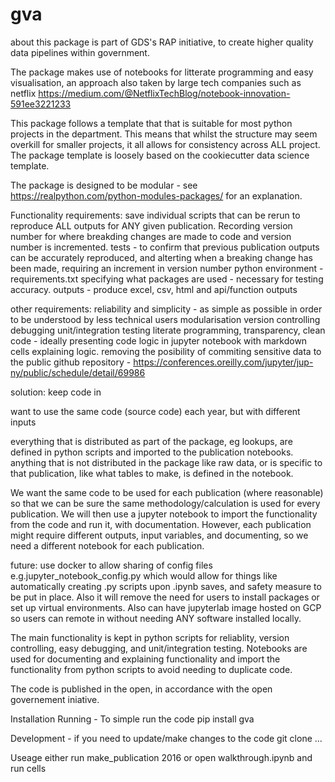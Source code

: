 # gva

about
this package is part of GDS's RAP initiative, to create higher quality data pipelines within government.

The package makes use of notebooks for litterate programming and easy visualisation, an approach also taken by large tech companies such as netflix https://medium.com/@NetflixTechBlog/notebook-innovation-591ee3221233

This package follows a template that that is suitable for most python projects in the department. This means that whilst the structure may seem overkill for smaller projects, it all allows for consistency across ALL project. The package template is loosely based on the cookiecutter data science template.

The package is designed to be modular - see https://realpython.com/python-modules-packages/ for an explanation.

Functionality requirements:
save individual scripts that can be rerun to reproduce ALL outputs for ANY given publication. Recording version number for where breakding changes are made to code and version number is incremented.
tests - to confirm that previous publication outputs can be accurately reproduced, and alterting when a breaking change has been made, requiring an increment in version number
python environment - requirements.txt specifying what packages are used - necessary for testing accuracy.
outputs - produce excel, csv, html and api/function outputs


other requirements:
reliability and simplicity - as simple as possible in order to be understood by less technical users
modularisation
version controlling
debugging
unit/integration testing
literate programming, transparency, clean code - ideally presenting code logic in jupyter notebook with markdown cells explaining logic.
removing the posibility of commiting sensitive data to the public github repository - https://conferences.oreilly.com/jupyter/jup-ny/public/schedule/detail/69986

solution: keep code in

want to use the same code (source code) each year, but with different inputs

everything that is distributed as part of the package, eg lookups, are defined in python scripts and imported to the publication notebooks. anything that is not distributed in the package like raw data, or is specific to that publication, like what tables to make, is defined in the notebook.

We want the same code to be used for each publication (where reasonable) so that we can be sure the same methodology/calculation is used for every publication. We will then use a jupyter notebook to import the functionality from the code and run it, with documentation. However, each publication might require different outputs, input variables, and documenting, so we need a different notebook for each publication.


future:
use docker to allow sharing of config files e.g.jupyter_notebook_config.py which would allow for things like automatically creating .py scripts upon .ipynb saves, and safety measure to be put in place. Also it will remove the need for users to install packages or set up virtual environments. Also can have jupyterlab image hosted on GCP so users can remote in without needing ANY software installed locally.

The main functionality is kept in python scripts for reliablity, version controlling, easy debugging, and unit/integration testing. Notebooks are used for documenting and explaining functionality and import the functionality from python scripts to avoid needing to duplicate code.

The code is published in the open, in accordance with the open governement iniative.

Installation
Running - To simple run the code
pip install gva

Development - if you need to update/make changes to the code
git clone ...


Useage
either run make_publication 2016
or
open walkthrough.ipynb and run cells
